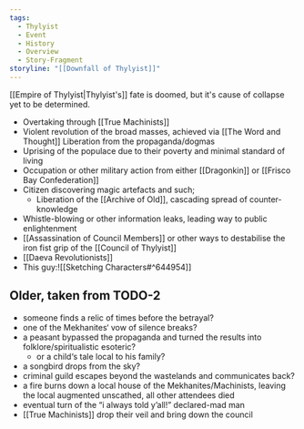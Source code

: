 ```yaml
---
tags:
  - Thylyist
  - Event
  - History
  - Overview
  - Story-Fragment
storyline: "[[Downfall of Thylyist]]"
---
```

[[Empire of Thylyist|Thylyist's]] fate is doomed, but it's cause of collapse yet to be determined. 

- Overtaking through [[True Machinists]]
- Violent revolution of the broad masses, achieved via [[The Word and Thought]]
	Liberation from the propaganda/dogmas
- Uprising of the populace due to their poverty and minimal standard of living
- Occupation or other military action from either [[Dragonkin]] or [[Frisco Bay Confederation]]
- Citizen discovering magic artefacts and such;
	- Liberation of the [[Archive of Old]], cascading spread of counter-knowledge
- Whistle-blowing or other information leaks, leading way to public enlightenment
- [[Assassination of Council Members]] or other ways to destabilise the iron fist grip of the [[Council of Thylyist]]
- [[Daeva Revolutionists]]
- This guy:![[Sketching Characters#^644954]]
## Older, taken from TODO-2
- someone finds a relic of times before the betrayal?
- one of the Mekhanites‘ vow of silence breaks?
- a peasant bypassed the propaganda and turned the results into folklore/spiritualistic esoteric?
	- or a child‘s tale local to his family?
- a songbird drops from the sky?
- criminal guild escapes beyond the wastelands and communicates back?
- a fire burns down a local house of the Mekhanites/Machinists, leaving the local augmented unscathed, all other attendees died 
- eventual turn of the “i always told y’all!” declared-mad man
- [[True Machinists]] drop their veil and bring down the council 